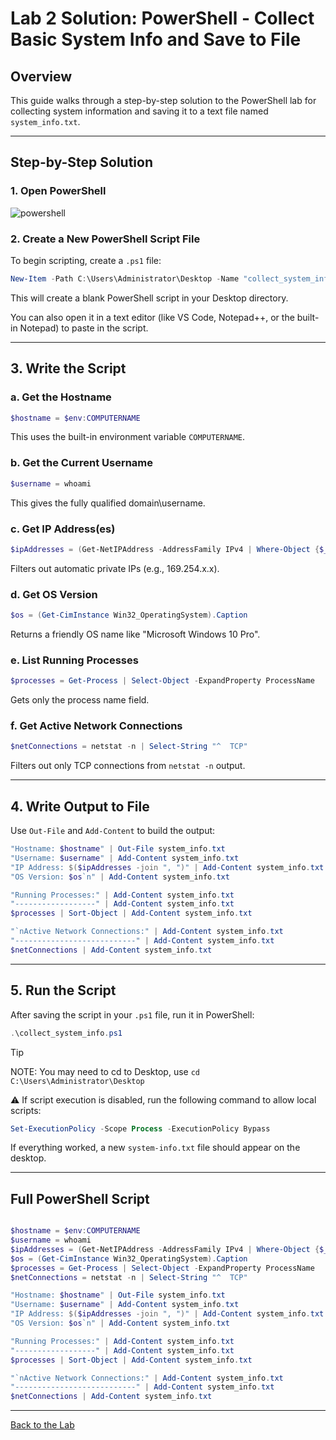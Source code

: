 # Lab 2 Solution: PowerShell - Collect Basic System Info and Save to File

## Overview

This guide walks through a step-by-step solution to the PowerShell lab for collecting system information and saving it to a text file named `system_info.txt`.

---

## Step-by-Step Solution

### 1. Open PowerShell

![powershell](https://i.ibb.co/Lzw3mXmj/image.png)

### 2. Create a New PowerShell Script File

To begin scripting, create a `.ps1` file:

```powershell
New-Item -Path C:\Users\Administrator\Desktop -Name "collect_system_info.ps1" -ItemType "File"
```

This will create a blank PowerShell script in your Desktop directory.

You can also open it in a text editor (like VS Code, Notepad++, or the built-in Notepad) to paste in the script.

---

## 3. Write the Script

### a. Get the Hostname

```powershell
$hostname = $env:COMPUTERNAME
```

This uses the built-in environment variable `COMPUTERNAME`.

### b. Get the Current Username

```powershell
$username = whoami
```

This gives the fully qualified domain\username.

### c. Get IP Address(es)

```powershell
$ipAddresses = (Get-NetIPAddress -AddressFamily IPv4 | Where-Object {$_.IPAddress -notlike '169.*'}).IPAddress
```

Filters out automatic private IPs (e.g., 169.254.x.x).

### d. Get OS Version

```powershell
$os = (Get-CimInstance Win32_OperatingSystem).Caption
```

Returns a friendly OS name like "Microsoft Windows 10 Pro".

### e. List Running Processes

```powershell
$processes = Get-Process | Select-Object -ExpandProperty ProcessName
```

Gets only the process name field.

### f. Get Active Network Connections

```powershell
$netConnections = netstat -n | Select-String "^  TCP"
```

Filters out only TCP connections from `netstat -n` output.

---

## 4. Write Output to File

Use `Out-File` and `Add-Content` to build the output:

```powershell
"Hostname: $hostname" | Out-File system_info.txt
"Username: $username" | Add-Content system_info.txt
"IP Address: $($ipAddresses -join ", ")" | Add-Content system_info.txt
"OS Version: $os`n" | Add-Content system_info.txt

"Running Processes:" | Add-Content system_info.txt
"------------------" | Add-Content system_info.txt
$processes | Sort-Object | Add-Content system_info.txt

"`nActive Network Connections:" | Add-Content system_info.txt
"---------------------------" | Add-Content system_info.txt
$netConnections | Add-Content system_info.txt
```

---

## 5. Run the Script

After saving the script in your `.ps1` file, run it in PowerShell:

```powershell
.\collect_system_info.ps1
```

>[!TIP]
>
>NOTE: You may need to cd to Desktop, use `cd C:\Users\Administrator\Desktop`
>
> ⚠️ If script execution is disabled, run the following command to allow local scripts:

```powershell
Set-ExecutionPolicy -Scope Process -ExecutionPolicy Bypass
```
If everything worked, a new `system-info.txt` file should appear on the desktop.

---

## Full PowerShell Script

```powershell

$hostname = $env:COMPUTERNAME
$username = whoami
$ipAddresses = (Get-NetIPAddress -AddressFamily IPv4 | Where-Object {$_.IPAddress -notlike '169.*'}).IPAddress
$os = (Get-CimInstance Win32_OperatingSystem).Caption
$processes = Get-Process | Select-Object -ExpandProperty ProcessName
$netConnections = netstat -n | Select-String "^  TCP"

"Hostname: $hostname" | Out-File system_info.txt
"Username: $username" | Add-Content system_info.txt
"IP Address: $($ipAddresses -join ", ")" | Add-Content system_info.txt
"OS Version: $os`n" | Add-Content system_info.txt

"Running Processes:" | Add-Content system_info.txt
"------------------" | Add-Content system_info.txt
$processes | Sort-Object | Add-Content system_info.txt

"`nActive Network Connections:" | Add-Content system_info.txt
"---------------------------" | Add-Content system_info.txt
$netConnections | Add-Content system_info.txt
```

---
[Back to the Lab](/courseFiles/Lab_04-socScripting/socScripting.md)

